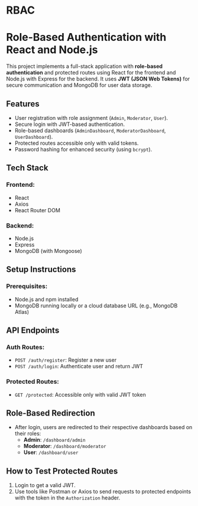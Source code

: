 # RBAC
# Role-Based Authentication with React and Node.js

This project implements a full-stack application with **role-based authentication** and protected routes using React for the frontend and Node.js with Express for the backend. It uses **JWT (JSON Web Tokens)** for secure communication and MongoDB for user data storage.

## **Features**
- User registration with role assignment (`Admin`, `Moderator`, `User`).
- Secure login with JWT-based authentication.
- Role-based dashboards (`AdminDashboard`, `ModeratorDashboard`, `UserDashboard`).
- Protected routes accessible only with valid tokens.
- Password hashing for enhanced security (using `bcrypt`).


## **Tech Stack**
### Frontend:
- React
- Axios
- React Router DOM

### Backend:
- Node.js
- Express
- MongoDB (with Mongoose)


## **Setup Instructions**

### Prerequisites:
- Node.js and npm installed
- MongoDB running locally or a cloud database URL (e.g., MongoDB Atlas)


## **API Endpoints**

### Auth Routes:
- `POST /auth/register`: Register a new user
- `POST /auth/login`: Authenticate user and return JWT

### Protected Routes:
- `GET /protected`: Accessible only with valid JWT token


## **Role-Based Redirection**
- After login, users are redirected to their respective dashboards based on their roles:
  - **Admin**: `/dashboard/admin`
  - **Moderator**: `/dashboard/moderator`
  - **User**: `/dashboard/user`

## **How to Test Protected Routes**
1. Login to get a valid JWT.
2. Use tools like Postman or Axios to send requests to protected endpoints with the token in the `Authorization` header.

